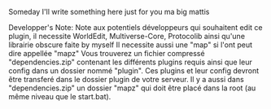 Someday I'll write something here just for you ma big mattis

Developper's Note:
Note aux potentiels développeurs qui souhaitent edit ce plugin, il necessite WorldEdit, Multiverse-Core, Protocolib ainsi qu'une librairie obscure faite by myself
Il necessite aussi une "map" si l'ont peut dire appellée "mapz"
Vous trouverez un fichier compressé "dependencies.zip" contenant les différents plugins requis ainsi que leur config dans un dossier nommé "plugin". Ces plugins et leur config devront être transferé dans le dossier plugin de votre serveur. Il y a aussi dans "dependencies.zip" un dossier "mapz" qui doit être placé dans la root (au même niveau que le start.bat).
